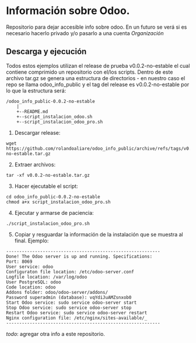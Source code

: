 # Información sobre Odoo.
Repositorio para dejar accesible info sobre odoo. En un futuro se verá si es necesario hacerlo privado y/o pasarlo a una cuenta *Organización*

## Descarga y ejecución

Todos estos ejemplos utilizan el release de prueba v0.0.2-no-estable el cual contiene comprimido un repositorio con el/los scripts. Dentro de este archivo tar.gz se genera una estructura de directorios <nombre repo>-<tag-release> en nuestro caso el repo se llama odoo_info_public y el tag del release es v0.0.2-no-estable por lo que la estructura será:

 ```
 /odoo_info_public-0.0.2-no-estable
     |
     +--README.md
     +--script_instalacion_odoo.sh
     +--script_instalacion_odoo_pro.sh
 ``` 
1. Descargar release:
    
```
wget https://github.com/rolandoaliare/odoo_info_public/archive/refs/tags/v0.0.2-no-estable.tar.gz
```
2. Extraer archivos:
```
tar -xf v0.0.2-no-estable.tar.gz 
```

3. Hacer ejecutable el script:
```
cd odoo_info_public-0.0.2-no-estable
chmod a+x script_instalacion_odoo_pro.sh
```

4. Ejecutar y armarse de paciencia:
```
./script_instalacion_odoo_pro.sh
```

5. Copiar y resguardar la información de la instalación que se muestra al final. Ejemplo:
 ```
-----------------------------------------------------------
Done! The Odoo server is up and running. Specifications:
Port: 8069
User service: odoo
Configuraton file location: /etc/odoo-server.conf
Logfile location: /var/log/odoo
User PostgreSQL: odoo
Code location: odoo
Addons folder: odoo/odoo-server/addons/
Password superadmin (database): vqYdiJuAMZsnxob0
Start Odoo service: sudo service odoo-server start
Stop Odoo service: sudo service odoo-server stop
Restart Odoo service: sudo service odoo-server restart
Nginx configuration file: /etc/nginx/sites-available/_
-----------------------------------------------------------
```
 
 *todo*: agregar otra info a este repositorio.
